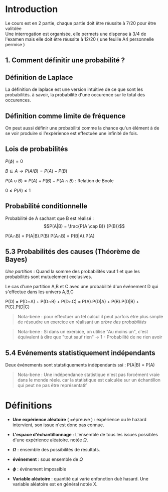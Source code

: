 # Introduction

Le cours est en 2 partie, chaque partie doit être réussite à 7/20 pour être valitdée  
Une interrogation est organisée, elle permets une dispense à 3/4 de l'examen mais elle doit être réussite à 12/20 ( une feuille A4 personnelle permise )

## 1. Comment définitir une probabilité ?

## Définition de Laplace

La définition de laplace est une version intuitive de ce que sont les probabilités. à savoir, la probabilité d'une occurence sur le total des occurences.

## Définition comme limite de fréquence

On peut aussi définir une probabilité comme la chance qu'un élément à de se voir produire si l'expérience est effectuée une infinité de fois.

## Lois de probabilités

$P(\phi) = 0$

$B  \subseteq  A \rightarrow P(A/B) = P(A)-P(B)$

$P(A \cup B) = P(A)+P(B)-P(A \cap B)$ : Relation de Boole

$0 \leq P(A) \leq 1$

## Probabilité conditionnelle

Probabilité de A sachant que B est réalisé : $$P(A|B) = \frac{P(A \cap B)} {P(B)}$$

P(A$\cap$B) = P(A|B).P(B)
P(A$\cap$B) = P(B|A).P(A)

## 5.3 Probabilités des causes (Théorème de Bayes)
*Une partition* : Quand la somme des probabilités vaut 1 et que les probabilités sont mutuelement exclusives.

Le cas d'une partition A,B et C avec une probabilité d'un événement D qui s'effectue dans les univers A,B,C  

P(D) = P(D$\cap$A) + P(D$\cap$B) + P(D$\cap$C) = P(A).P(D|A) + P(B).P(D|B) + P(C).P(D|C)

> Nota-bene : pour effectuer un tel calcul il peut parfois être plus simple de résoudre un exercice en réalisant un *arbre des probabilités*

> Nota-bene : Si dans un exercice, on utilise "Au moins un", c'est équivalent à dire que "tout sauf rien" $\rightarrow$ 1 - Probabilité de ne rien avoir

## 5.4 Evénements statistiquement indépendants

Deux événements sont statstiquements indépendants ssi : P(A|B) = P(A)

> Nota-bene : Une indépendance statistique n'est pas forcément vraie dans le monde réele. car la statistique est calculée sur un échantillon qui peut ne pas être représentatif

# Définitions

* **Une expérience aléatoire** ( =épreuve ) : expérience ou le hazard intervient, son issue n'est donc pas connue.  
* **L'espace d'échantillonnage** : L'ensemble de tous les issues possibles d'une expérience aléatoire. notée *$\Omega$*.   
* **$\Omega$** : ensemble des possibilités de résultats.  
* **événement** : sous ensemble de $\Omega$  
* **$\phi$** : événement impossible


* **Variable aléatoire** : quantité qui varie enfonction duè hasard. Une variable aléatoire est en général notée X. 

